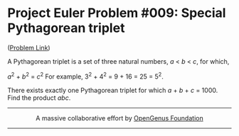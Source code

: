 # Project Euler Problem #009: Special Pythagorean triplet

([Problem Link](https://projecteuler.net/problem=9))

A Pythagorean triplet is a set of three natural numbers, _a_ < _b_ < _c_, for which,

_a_<sup>2</sup> + _b_<sup>2</sup> = _c_<sup>2</sup>
For example, 3<sup>2</sup> + 4<sup>2</sup> = 9 + 16 = 25 = 5<sup>2</sup>.

There exists exactly one Pythagorean triplet for which _a_ + _b_ + _c_ = 1000.
Find the product _abc_.


---

<p align="center">
	A massive collaborative effort by <a href="https://github.com/OpenGenus/cosmos">OpenGenus Foundation</a> 
</p>

---
